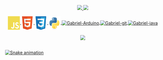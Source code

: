 

<div align="center">
  <a href="https://github.com/Mech24689">
  <img height="180em" src="https://github-readme-stats.vercel.app/api?username=Mech24689&show_icons=true&title_color=A9FEF7&theme=radical&include_all_commits=true&count_private=true"/>
  <img height="180em" src="https://github-readme-stats.vercel.app/api/top-langs/?username=Mech24689&title_color=A9FEF7&layout=compact&langs_count=7&theme=radical"/>
</div>

<div align="center" style="display: inline_block"><br>
  <img align="center" alt="Gabriel-Js" height="45" width="40" src="https://raw.githubusercontent.com/devicons/devicon/master/icons/javascript/javascript-plain.svg">
  <img align="center" alt="Gabriel-HTML" height="45" width="40" src="https://raw.githubusercontent.com/devicons/devicon/master/icons/html5/html5-original.svg">
  <img align="center" alt="Gabriel-CSS" height="45" width="40" src="https://raw.githubusercontent.com/devicons/devicon/master/icons/css3/css3-original.svg">
  <img align="center" alt="Gabriel-Python" height="45" width="40" src="https://raw.githubusercontent.com/devicons/devicon/master/icons/python/python-original.svg">
  <img align="center" alt="Gabriel-Arduino" height="55" width="45" src="https://cdn.jsdelivr.net/gh/devicons/devicon/icons/arduino/arduino-original.svg" />
  <img align="center" alt="Gabriel-git" height="55" width="55" src="https://cdn.jsdelivr.net/gh/devicons/devicon/icons/git/git-original-wordmark.svg" />
  <img align="center" alt="Gabriel-java" height="55" src="https://cdn.jsdelivr.net/gh/devicons/devicon/icons/java/java-original-wordmark.svg" />
</div>
<br/>
<div align="center">
  <img width="35px" src="https://cdn.jsdelivr.net/gh/devicons/devicon/icons/linkedin/linkedin-original.svg" />
</div>
  
  ##
  
 ![Snake animation](https://github.com/Mech24689/Mech24689/blob/output/github-contribution-grid-snake.svg)
